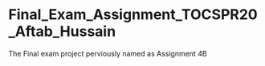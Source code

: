 # Final_Exam_Assignment_TOCSPR20_Aftab_Hussain
 The Final exam project perviously named as Assignment 4B
